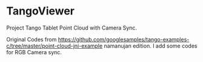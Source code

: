 # TangoViewer
Project Tango Tablet Point Cloud with Camera Sync.

Original Codes from https://github.com/googlesamples/tango-examples-c/tree/master/point-cloud-jni-example namanujan edition.
I add some codes for RGB Camera sync.
